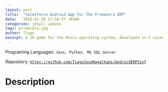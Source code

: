 ```yaml
---
layout: post
title:  "Salesforce Android App For The Primavera ERP"
date:   2019-01-30 23:50:37 +0100
categories: jekyll update
tags: primavera.jpg
author: Tiago
excerpt: A 2D game for the Minix operating system, developed in C using only the C standard library and Minix's OS API.
---
```


Programing Languages: `Java, Python, MS SQL Server`

Repository: [`https://github.com/TiagoJoseMagalhaes/AndroidERPSinf`](https://github.com/TiagoJoseMagalhaes/AndroidERPSinf)

# Description

